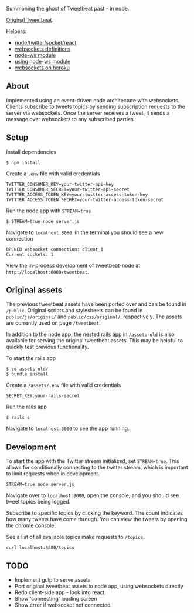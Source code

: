 Summoning the ghost of Tweetbeat past - in node.

[Original Tweetbeat](https://github.com/TGOlson/tweetbeat.git).

Helpers:

* [node/twitter/socket/react](http://javaguirre.net/2014/02/11/twitter-streaming-api-with-node-socket-io-and-reactjs/)
* [websockets definitions](http://en.wikipedia.org/wiki/WebSocket)
* [node-ws module](https://github.com/einaros/ws)
* [using node-ws module](https://github.com/heroku-examples/node-ws-test)
* [websockets on heroku](https://devcenter.heroku.com/articles/websockets)

## About

Implemented using an event-driven node architecture with websockets. Clients subscribe to tweets topics by sending subscription requests to the server via websockets. Once the server receives a tweet, it sends a message over websockets to any subscribed parties.


## Setup

Install dependencies

```
$ npm install
```

Create a `.env` file with valid credentials

```
TWITTER_CONSUMER_KEY=your-twitter-api-key
TWITTER_CONSUMER_SECRET=your-twitter-api-secret
TWITTER_ACCESS_TOKEN_KEY=your-twitter-access-token-key
TWITTER_ACCESS_TOKEN_SECRET=your-twitter-access-token-secret
```

Run the node app with `STREAM=true`

```
$ STREAM=true node server.js
```

Navigate to `localhost:8080`. In the terminal you should see a new connection

```
OPENED websocket connection: client_1
Current sockets: 1
```

View the in-process development of tweetbeat-node at `http://localhost:8080/tweetbeat`.

## Original assets

The previous tweetbeat assets have been ported over and can be found in `/public`. Original scripts and stylesheets can be found in `public/js/original/` and `public/css/original/`, respectively. The assets are currently used on page `/tweetbeat`.

In addition to the node app, the nested rails app in `/assets-old` is also available for serving the original tweetbeat assets. This may be helpful to quickly test previous functionality.

To start the rails app

```
$ cd assets-old/
$ bundle install
```

Create a `/assets/.env` file with valid credentials

```
SECRET_KEY:your-rails-secret
```

Run the rails app
```
$ rails s
```

Navigate to `localhost:3000` to see the app running.

## Development

To start the app with the Twitter stream initialized, set `STREAM=true`. This allows for conditionally connecting to the twitter stream, which is important to limit requests when in development.
```
STREAM=true node server.js
````

Navigate over to `localhost:8080`, open the console, and you should see tweet topics being logged.

Subscribe to specific topics by clicking the keyword. The count indicates how many tweets have come through. You can view the tweets by opening the chrome console.

See a list of all available topics make requests to `/topics`.

```
curl localhost:8080/topics
````

## TODO
* Implement gulp to serve assets
* Port original tweetbeat assets to node app, using websockets directly
* Redo client-side app - look into react.
* Show 'connecting' loading screen
* Show error if websocket not connected.

